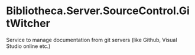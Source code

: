 # Bibliotheca.Server.SourceControl.GitWitcher
Service to manage documentation from git servers (like Github, Visual Studio online etc.)
